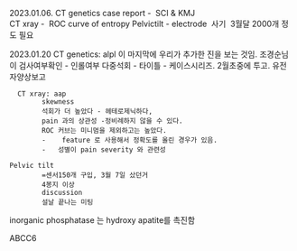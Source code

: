 

2023.01.06.
	CT genetics case report -  SCI & KMJ	
	CT xray -  ROC curve of entropy	
	Pelvictilt - electrode  사기  3월달 2000개 정도 필요

2023.01.20
	CT genetics: alpl 이 마지막에 우리가 추가한 진을 보는 것임.
			조경순님이 검사여부확인 - 인롤여부
			다중석회 - 타이틀 - 케이스시리즈.
			2월초중에 투고.
			유전자양상보고
		
	  CT xray: aap
			skewness
			석회가 더 높았다 - 헤테로제닉하다,
			pain 과의 상관성 -정비례하지 않을 수 있다.
			ROC 커브는 미니멈을 제외하고는 높았다.
			-    feature 로 사용해서 정확도를 올린 경우가 있음.
			-   성별이 pain severity 와 관련성
		
	Pelvic tilt
			=센서150개 구입, 3월 7일 샀던거
			4봉지 이상
			discussion
			설날 끝나는 미팅

inorganic phosphatase 는 hydroxy apatite를 촉진함

ABCC6